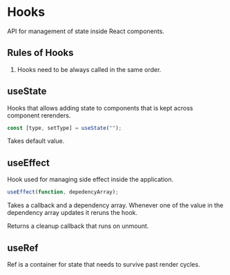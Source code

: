 # Hooks

API for management of state inside React components. 

## Rules of Hooks

1. Hooks need to be always called in the same order. 

## useState

Hooks that allows adding state to components that is kept across component rerenders.

```js
const [type, setType] = useState("");
```

Takes default value.

## useEffect

Hook used for managing side effect inside the application.

```js
useEffect(function, depedencyArray);
```

Takes a callback and a dependency array. Whenever one of the value in the dependency array updates it reruns the hook.

Returns a cleanup callback that runs on unmount.

## useRef

Ref is a container for state that needs to survive past render cycles.